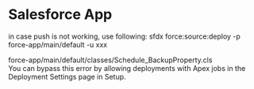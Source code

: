 # Salesforce App

in case push is not working, use following:
sfdx force:source:deploy -p force-app/main/default -u xxx

force-app/main/default/classes/Schedule_BackupProperty.cls  
You can bypass this error by allowing deployments with Apex jobs in the Deployment Settings page in Setup.